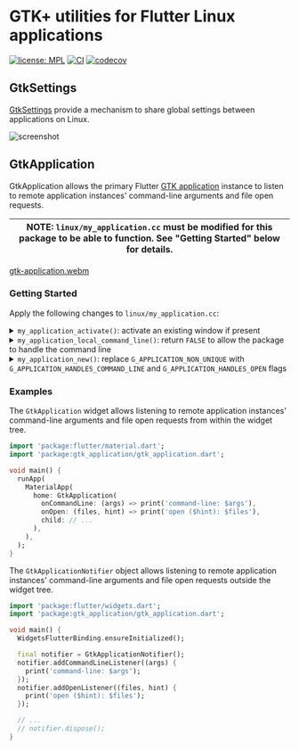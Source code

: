 # GTK+ utilities for Flutter Linux applications

[![license: MPL](https://img.shields.io/badge/license-MPL-magenta.svg)](https://opensource.org/licenses/MPL-2.0)
[![CI](https://github.com/ubuntu-flutter-community/gtk.dart/actions/workflows/ci.yaml/badge.svg)](https://github.com/ubuntu-flutter-community/gtk.dart/actions/workflows/ci.yaml)
[![codecov](https://codecov.io/gh/ubuntu-flutter-community/gtk.dart/branch/main/graph/badge.svg?token=c9t1uqCGob)](https://codecov.io/gh/ubuntu-flutter-community/gtk.dart)

## GtkSettings

[GtkSettings](https://docs.gtk.org/gtk3/class.Settings.html) provide a mechanism
to share global settings between applications on Linux.

![screenshot](https://raw.githubusercontent.com/ubuntu-flutter-community/gtk.dart/main/example/screenshot.png)

## GtkApplication

GtkApplication allows the primary Flutter [GTK application](https://developer.gnome.org/documentation/tutorials/application.html)
instance to listen to remote application instances' command-line arguments and
file open requests.

| **NOTE:** `linux/my_application.cc` must be modified for this package to be able to function. See "Getting Started" below for details. |
| --- |

[gtk-application.webm](https://user-images.githubusercontent.com/140617/194487627-093236b4-ee1a-4b05-82e7-72024b997cd1.webm)

### Getting Started

Apply the following changes to `linux/my_application.cc`:

<details><summary><code>my_application_activate()</code>: activate an existing window if present</summary>

```diff
diff --git a/example/linux/my_application.cc b/example/linux/my_application.cc
index 5cd43c6..94e7215 100644
--- a/linux/my_application.cc
+++ b/linux/my_application.cc
@@ -20,6 +20,12 @@ static void my_application_activate(GApplication* application) {
   GtkWindow* window =
       GTK_WINDOW(gtk_application_window_new(GTK_APPLICATION(application)));
 
+  GList* windows = gtk_application_get_windows(GTK_APPLICATION(application));
+  if (windows) {
+    gtk_window_present(GTK_WINDOW(windows->data));
+    return;
+  }
+
   // Use a header bar when running in GNOME as this is the common style used
   // by applications and is the setup most users will be using (e.g. Ubuntu
   // desktop).
```
</details>

<details><summary><code>my_application_local_command_line()</code>: return <code>FALSE</code> to allow the package to handle the command line</summary>

```diff
--- a/linux/my_application.cc
+++ b/linux/my_application.cc
@@ -81,7 +81,7 @@ static gboolean my_application_local_command_line(GApplication* application,
   g_application_activate(application);
   *exit_status = 0;
 
-  return TRUE;
+  return FALSE;
 }
 
 // Implements GObject::dispose.

```
</details>


<details><summary><code>my_application_new()</code>: replace <code>G_APPLICATION_NON_UNIQUE</code> with <code>G_APPLICATION_HANDLES_COMMAND_LINE</code> and <code>G_APPLICATION_HANDLES_OPEN</code> flags</summary>

```diff
--- a/linux/my_application.cc
+++ b/linux/my_application.cc
@@ -101,7 +101,8 @@ static void my_application_class_init(MyApplicationClass* klass) {
 static void my_application_init(MyApplication* self) {}
 
 MyApplication* my_application_new() {
-  return MY_APPLICATION(g_object_new(my_application_get_type(),
-                                     "application-id", APPLICATION_ID, "flags",
-                                     G_APPLICATION_NON_UNIQUE, nullptr));
+  return MY_APPLICATION(g_object_new(
+      my_application_get_type(), "application-id", APPLICATION_ID, "flags",
+      G_APPLICATION_HANDLES_COMMAND_LINE | G_APPLICATION_HANDLES_OPEN,
+      nullptr));
 }
```
</details>

### Examples

The `GtkApplication` widget allows listening to remote application instances'
command-line arguments and file open requests from within the widget tree.

```dart
import 'package:flutter/material.dart';
import 'package:gtk_application/gtk_application.dart';

void main() {
  runApp(
    MaterialApp(
      home: GtkApplication(
        onCommandLine: (args) => print('command-line: $args'),
        onOpen: (files, hint) => print('open ($hint): $files'),
        child: // ...
      ),
    ),
  );
}
```

The `GtkApplicationNotifier` object allows listening to remote application
instances' command-line arguments and file open requests outside the widget
tree.

```dart
import 'package:flutter/widgets.dart';
import 'package:gtk_application/gtk_application.dart';

void main() {
  WidgetsFlutterBinding.ensureInitialized();

  final notifier = GtkApplicationNotifier();
  notifier.addCommandLineListener((args) {
    print('command-line: $args');
  });
  notifier.addOpenListener((files, hint) {
    print('open ($hint): $files');
  });

  // ...
  // notifier.dispose();
}
```
